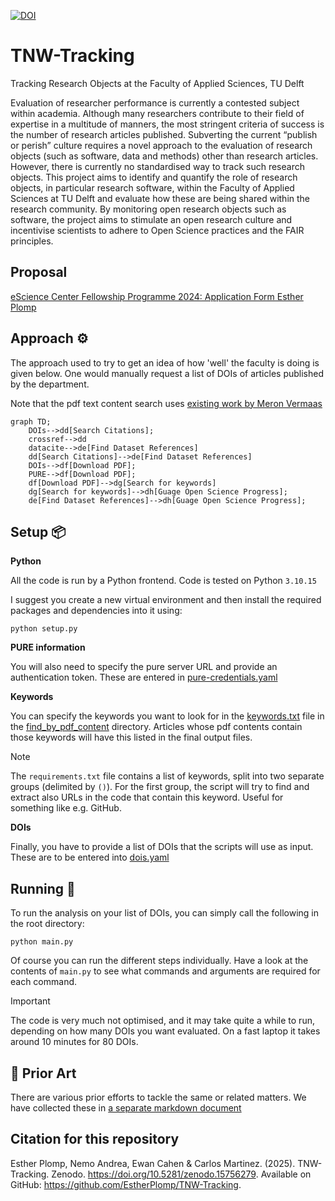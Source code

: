 

[![DOI](https://zenodo.org/badge/815650483.svg)](https://doi.org/10.5281/zenodo.15756278)

# TNW-Tracking
Tracking Research Objects at the Faculty of Applied Sciences, TU Delft

Evaluation of researcher performance is currently a contested subject within academia. Although many researchers contribute to their field of expertise in a multitude of manners, the most stringent criteria of success is the number of research articles published. Subverting the current “publish or perish” culture requires a novel approach to the evaluation of research objects (such as software, data and methods) other than research articles. However, there is currently no standardised way to track such research objects. This project aims to identify and quantify the role of research objects, in particular research software, within the Faculty of Applied Sciences at TU Delft and evaluate how these are being shared within the research community. By monitoring open research objects such as software, the project aims to stimulate an open research culture and incentivise scientists to adhere to Open Science practices and the FAIR principles.


## Proposal
[eScience Center Fellowship Programme 2024: Application Form Esther Plomp](https://doi.org/10.5281/zenodo.10939832)

## Approach ⚙

The approach used to try to get an idea of how 'well' the faculty is doing is given below. One would manually request a list of DOIs of articles published by the department.

Note that the pdf text content search uses [existing work by Meron Vermaas](https://github.com/meronvermaas/PURE_fulltext_analysis/tree/main)

```mermaid
graph TD;
    DOIs-->dd[Search Citations];
    crossref-->dd
    datacite-->de[Find Dataset References]
    dd[Search Citations]-->de[Find Dataset References]
    DOIs-->df[Download PDF];
    PURE-->df[Download PDF];
    df[Download PDF]-->dg[Search for keywords]
    dg[Search for keywords]-->dh[Guage Open Science Progress];
    de[Find Dataset References]-->dh[Guage Open Science Progress];  
```

## Setup 📦

**Python**

All the code is run by a Python frontend. Code is tested on Python `3.10.15`

I suggest you create a new virtual environment and then install the required packages and dependencies into it using:

```shell
python setup.py
```

**PURE information**

You will also need to specify the pure server URL and provide an authentication token. These are entered in [pure-credentials.yaml](pure-credentials.yaml)

**Keywords**

You can specify the keywords you want to look for in the [keywords.txt](find_by_pdf_content/keywords.txt) file in the [find_by_pdf_content](find_by_pdf_content) directory. Articles whose pdf contents contain those keywords will have this listed in the final output files.

> [!NOTE]
> The `requirements.txt` file contains a list of keywords, split into two separate groups (delimited by `()`). For the first group, the script will try to find and extract also URLs in the code that contain this keyword. Useful for something like e.g. GitHub.

**DOIs**

Finally, you have to provide a list of DOIs that the scripts will use as input. These are to be entered into [dois.yaml](dois.yaml)

## Running 🚀

To run the analysis on your list of DOIs, you can simply call the following in the root directory:

```shell
python main.py
```

Of course you can run the different steps individually. Have a look at the contents of `main.py` to see what commands and arguments are required for each command.

> [!IMPORTANT]  
> The code is very much not optimised, and it may take quite a while to run, depending on how many DOIs you want evaluated. On a fast laptop it takes around 10 minutes for 80 DOIs.

## 📝 Prior Art 

There are various prior efforts to tackle the same or related matters. We have collected these in [a separate markdown document](docs/prior_art.md)  

## Citation for this repository
Esther Plomp, Nemo Andrea, Ewan Cahen & Carlos Martinez. (2025). TNW-Tracking. Zenodo. https://doi.org/10.5281/zenodo.15756279. Available on GitHub: https://github.com/EstherPlomp/TNW-Tracking.

